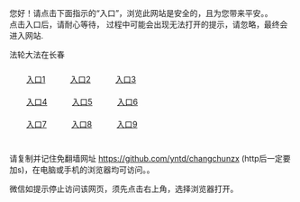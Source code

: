您好！请点击下面指示的“入口”，浏览此网站是安全的，且为您带来平安。。 <br/>
点击入口后，请耐心等待， 过程中可能会出现无法打开的提示，请忽略，最终会进入网站. </br>

法轮大法在长春<br/>
<div style="padding:10px"><a style="margin:20px" target="_blank" href="https://d11aypm8490teg.cloudfront.net/2Qpsp?vludehkd" id="ccLink1" rel="nofollow">入口1</a> <a target="_blank" style="margin:20px" href="https://d3s4pkajb9blsv.cloudfront.net/2Qpsp?dnbtlvw" id="ccLink2" rel="nofollow">入口2</a> <a style="margin:20px" target="_blank" href="https://d2933z1ar1b4nz.cloudfront.net/2Qpsp?ynbkr" id="ccLink3" rel="nofollow">入口3</a></div>

<div style="padding:10px" ><a style="margin:20px" target="_blank" href="https://d11aypm8490teg.cloudfront.net/2Qpsp?vludehkd" id="ccLink4" rel="nofollow">入口4</a> <a style="margin:20px" href="https://d3s4pkajb9blsv.cloudfront.net/2Qpsp?dnbtlvw" target="_blank" id="ccLink5" rel="nofollow">入口5</a> <a style="margin:20px" href="https://d2933z1ar1b4nz.cloudfront.net/2Qpsp?ynbkr" target="_blank" id="ccLink6" rel="nofollow">入口6</a></div>

<div style="padding:10px"><a style="margin:20px" target="_blank" href="https://d11aypm8490teg.cloudfront.net/2Qpsp?vludehkd" id="ccLink7" rel="nofollow">入口7</a> <a style="margin:20px" href="https://d3s4pkajb9blsv.cloudfront.net/2Qpsp?dnbtlvw" target="_blank" id="ccLink8" rel="nofollow">入口8</a> <a style="margin:20px" target="_blank" href="https://d2933z1ar1b4nz.cloudfront.net/2Qpsp?ynbkr" id="ccLink9" rel="nofollow">入口9</a></div>

<br/>



请复制并记住免翻墙网址 https://github.com/yntd/changchunzx (http后一定要加s)，在电脑或手机的浏览器均可访问。。<br/>

微信如提示停止访问该网页，须先点击右上角，选择浏览器打开。
